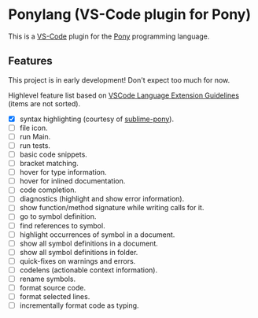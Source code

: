 # Ponylang (VS-Code plugin for Pony)

This is a [VS-Code](https://code.visualstudio.com) plugin for the [Pony](https://www.ponylang.org/) programming language.

## Features

This project is in early development! Don't expect too much for now.

Highlevel feature list based on 
[VSCode Language Extension Guidelines](https://code.visualstudio.com/docs/extensionAPI/language-support#_configuration-based-language-support) (items are not sorted).
    
- [x] syntax highlighting (courtesy of [sublime-pony](https://github.com/ponylang/sublime-pony)).
- [ ] file icon.
- [ ] run Main.
- [ ] run tests.
- [ ] basic code snippets.
- [ ] bracket matching.
- [ ] hover for type information.
- [ ] hover for inlined documentation.
- [ ] code completion.
- [ ] diagnostics (highlight and show error information).
- [ ] show function/method signature while writing calls for it.
- [ ] go to symbol definition.
- [ ] find references to symbol.
- [ ] highlight occurrences of symbol in a document.
- [ ] show all symbol definitions in a document.
- [ ] show all symbol definitions in folder.
- [ ] quick-fixes on warnings and errors.
- [ ] codelens (actionable context information).
- [ ] rename symbols.
- [ ] format source code.
- [ ] format selected lines.
- [ ] incrementally format code as typing.
